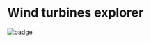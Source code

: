 # Wind turbines explorer

[![badge](https://custom-icon-badges.demolab.com/badge/launch-Anaconda%20Notebook-green?logo=launch-in-anaconda&style=for-the-badge)](https://anaconda.cloud/launch_notebook?nb_url=https%3A%2F%2Fnotebooks.anaconda.org%2Fdefusco%2Fturbines-explorer%2Fdownload)

